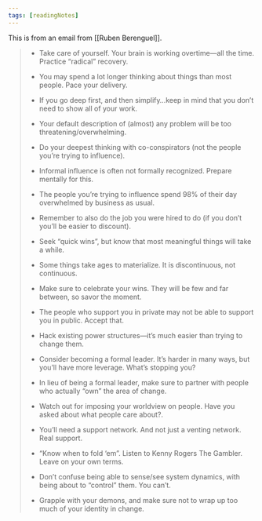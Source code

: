 ```yaml
---
tags: [readingNotes]
---
```


This is from an email from [[Ruben Berenguel]].

> -   Take care of yourself. Your brain is working overtime—all the time. Practice “radical” recovery.
>     
> -   You may spend a lot longer thinking about things than most people. Pace your delivery.
>     
> -   If you go deep first, and then simplify…keep in mind that you don’t need to show all of your work.
>     
> -   Your default description of (almost) any problem will be too threatening/overwhelming.
>     
> -   Do your deepest thinking with co-conspirators (not the people you’re trying to influence).
>     
> -   Informal influence is often not formally recognized. Prepare mentally for this.
>     
> -   The people you’re trying to influence spend 98% of their day overwhelmed by business as usual.
>     
> -   Remember to also do the job you were hired to do (if you don’t you’ll be easier to discount).
>     
> -   Seek “quick wins”, but know that most meaningful things will take a while.
>     
> -   Some things take ages to materialize. It is discontinuous, not continuous.
>     
> -   Make sure to celebrate your wins. They will be few and far between, so savor the moment.
>     
> -   The people who support you in private may not be able to support you in public. Accept that.
>     
> -   Hack existing power structures—it’s much easier than trying to change them.
>     
> -   Consider becoming a formal leader. It’s harder in many ways, but you’ll have more leverage. What’s stopping you?
>     
> -   In lieu of being a formal leader, make sure to partner with people who actually “own” the area of change.
>     
> -   Watch out for imposing your worldview on people. Have you asked about what people care about?.
>     
> -   You’ll need a support network. And not just a venting network. Real support.
>     
> -   “Know when to fold ‘em”. Listen to Kenny Rogers The Gambler. Leave on your own terms.
>     
> -   Don’t confuse being able to sense/see system dynamics, with being about to “control” them. You can’t.
>     
> -   Grapple with your demons, and make sure not to wrap up too much of your identity in change.
>